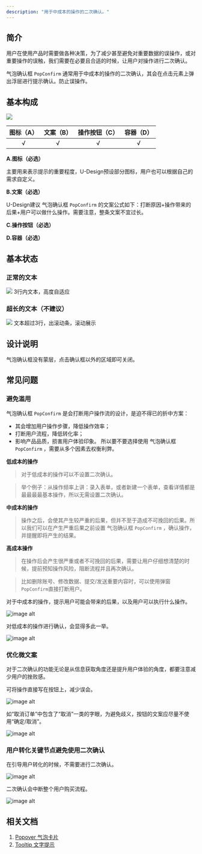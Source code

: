 ```yaml
---
description: "用于中成本的操作的二次确认。"
---
```

<!--副标题具体写法见源代码模式-->

## 简介

用户在使用产品时需要做各种决策，为了减少甚至避免对重要数据的误操作，或对重要操作的误触，我们需要在必要且合适的时候，让用户对操作进行二次确认。

气泡确认框 `PopConfirm` 通常用于中成本的操作的二次确认，其会在点击元素上弹出浮层进行提示确认。防止误操作。




## 基本构成
![](../../../images/PopConfirm/1.png)

| 图标（A） | 文案（B） | 操作按钮（C） | 容器（D） |
| :-------: | :-----------: | :-----------: | :-------: |
|   √    |       √       |     √     |     √     |

**A.图标（必选）**

主要用来表示提示的重要程度，U-Design预设部分图标，用户也可以根据自己的需求自定义。

**B.文案（必选）**

U-Design建议 气泡确认框 `PopConfirm` 的文案公式如下：打断原因+操作带来的后果+用户可以做什么操作。需要注意，整条文案不宜过长。

**C.操作按钮（必选）**


**D.容器（必选）**


## 基本状态

### 正常的文本

![](../../../images/PopConfirm/4.png)
3行内文本，高度自适应

### 超长的文本（不建议）

![](../../../images/PopConfirm/5.png)
文本超过3行，出滚动条，滚动展示



## 设计说明
<!--可以做一个gif-->
气泡确认框没有蒙层，点击确认框以外的区域即可关闭。



## 常见问题


### 避免滥用

气泡确认框 `PopConfirm` 是会打断用户操作流的设计，是迫不得已的折中方案：
- 其会增加用户操作步骤，降低操作效率；
- 打断用户流程，降低转化率；
- 影响产品品质，损害用户体验印象。
所以要不要选择使用 气泡确认框 `PopConfirm` ，需要从多个因素去权衡利弊。


**低成本的操作**

> 对于低成本的操作可以不设置二次确认。

> 举个例子：从操作频率上讲：录入表单，或者新建一个表单，查看详情都是最最最最基本操作，所以无需设置二次确认。


**中成本的操作**

> 操作之后，会使其产生较严重的后果，但并不至于造成不可挽回的后果。所以我们可以在产生严重后果之前设置 气泡确认框 `PopConfirm` ，确认操作，并提醒即将产生的结果。

**高成本操作**

> 在操作后会产生很严重或者不可挽回的后果，需要让用户仔细想清楚的时候，提前预知操作风险，阻断流程并且再次确认。

> 比如删除账号、修改数据、提交/发送重要内容时，可以使用弹窗 `PopConfirm`直接打断用户。

<div class="u-md-flex-without-bg">
   <div class="u-md-mr24">
      <p><i class="u-md-suggested"></i>对于中成本的操作，提示用户可能会带来的后果，以及用户可以执行什么操作。</p>
      <img src="../../../images/PopConfirm/6.png" alt="image alt" title="desc" />
   </div>
   <div>
      <p><i class="u-md-not-suggested"></i>对低成本的操作进行确认，会显得多此一举。</p>
      <img src="../../../images/PopConfirm/2.png" alt="image alt" title="desc" />
   </div>
</div>


### 优化微文案

对于二次确认的功能无论是从信息获取角度还是提升用户体验的角度，都要注意减少用户的挫败感。

<div class="u-md-flex-without-bg">
   <div class="u-md-mr24">
      <p><i class="u-md-suggested"></i>可将操作直接写在按钮上，减少误会。</p>
      <img src="../../../images/PopConfirm/8.png" alt="image alt" title="desc" />
   </div>
   <div>
      <p><i class="u-md-not-suggested"></i>如“取消订单”中包含了“取消”一类的字眼，为避免歧义，按钮的文案应尽量不使用“确定/取消”。</p>
      <img src="../../../images/PopConfirm/7.png" alt="image alt" title="desc" />
   </div>
</div>

### 用户转化关键节点避免使用二次确认
<div class="u-md-flex-without-bg">
   <div class="u-md-mr24">
      <p><i class="u-md-suggested"></i>在引导用户转化的时候，不需要进行二次确认。</p>
      <img src="../../../images/PopConfirm/33.png" alt="image alt" title="desc" />
   </div>
   <div>
      <p><i class="u-md-not-suggested"></i>二次确认会中断整个用户购买流程。</p>
      <img src="../../../images/PopConfirm/9.png" alt="image alt" title="desc" />
   </div>
</div>



## 相关文档

1. [Popover 气泡卡片](https://udesign.ucloud.cn/component/Popover/)
2. [Tooltip 文字提示](https://udesign.ucloud.cn/component/Tooltip/)